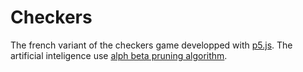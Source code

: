 # Checkers

The french variant of the checkers game developped with [p5.js](https://p5js.org/). The artificial inteligence use [alph beta pruning algorithm](https://en.wikipedia.org/wiki/Alpha%E2%80%93beta_pruning).

